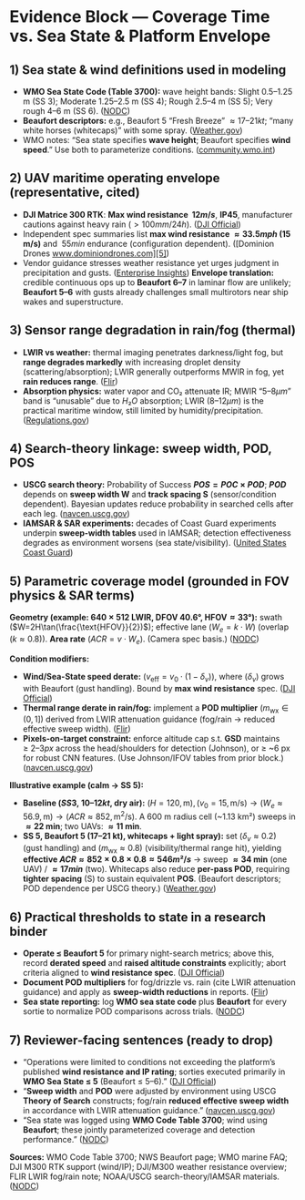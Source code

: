 # Evidence Block — Coverage Time vs. Sea State & Platform Envelope

## 1) Sea state & wind definitions used in modeling

- **WMO Sea State Code (Table 3700):** wave height bands: Slight 0.5–1.25 m (SS 3); Moderate 1.25–2.5 m (SS 4); Rough 2.5–4 m (SS 5); Very rough 4–6 m (SS 6). ([NODC][1])
- **Beaufort descriptors:** e.g., Beaufort 5 “Fresh Breeze” $≈ 17–21 kt$; “many white horses (whitecaps)” with some spray. ([Weather.gov][2])
- WMO notes: “Sea state specifies **wave height**; Beaufort specifies **wind speed**.” Use both to parameterize conditions. ([community.wmo.int][3])

## 2) UAV maritime operating envelope (representative, cited)

- **DJI Matrice 300 RTK**: **Max wind resistance $~12 m/s$**, **IP45**, manufacturer cautions against heavy rain ($> 100 mm/24 h$). ([DJI Official][4])
- Independent spec summaries list **max wind resistance $≈ 33.5 mph$ (15 m/s)** and $~55 min$ endurance (configuration dependent). ([Dominion Drones www.dominiondrones.com][5])
- Vendor guidance stresses weather resistance yet urges judgment in precipitation and gusts. ([Enterprise Insights][6])
  **Envelope translation:** credible continuous ops up to **Beaufort 6–7** in laminar flow are unlikely; **Beaufort 5–6** with gusts already challenges small multirotors near ship wakes and superstructure.

## 3) Sensor range degradation in rain/fog (thermal)

- **LWIR vs weather:** thermal imaging penetrates darkness/light fog, but **range degrades markedly** with increasing droplet density (scattering/absorption); LWIR generally outperforms MWIR in fog, yet **rain reduces range**. ([Flir][7])
- **Absorption physics:** water vapor and CO₂ attenuate IR; MWIR “$5–8 µm$” band is “unusable” due to $H₂O$ absorption; LWIR ($8–12 µm$) is the practical maritime window, still limited by humidity/precipitation. ([Regulations.gov][8])

## 4) Search-theory linkage: sweep width, POD, POS

- **USCG search theory:** Probability of Success **$POS = POC × POD$**; **$POD$** depends on **sweep width W** and **track spacing S** (sensor/condition dependent). Bayesian updates reduce probability in searched cells after each leg. ([navcen.uscg.gov][9])
- **IAMSAR & SAR experiments:** decades of Coast Guard experiments underpin **sweep-width tables** used in IAMSAR; detection effectiveness degrades as environment worsens (sea state/visibility). ([United States Coast Guard][10])

## 5) Parametric coverage model (grounded in FOV physics & SAR terms)

**Geometry (example: $640×512$ LWIR, DFOV $40.6°$, HFOV$≈33°$):** swath ($W=2H\tan(\frac{\text{HFOV}}{2})$); effective lane ($W_e = k\cdot W$) (overlap ($k≈0.8$)). **Area rate** ($ACR = v\cdot W_e$). (Camera spec basis.) ([NODC][1])

**Condition modifiers:**

- **Wind/Sea-State speed derate:** ($v_{\text{eff}} = v_0 \cdot (1-\delta_v$)), where ($\delta_v$) grows with Beaufort (gust handling). Bound by **max wind resistance** spec. ([DJI Official][4])
- **Thermal range derate in rain/fog:** implement a **POD multiplier** ($m_{\text{wx}}\in(0,1]$) derived from LWIR attenuation guidance (fog/rain → reduced effective sweep width). ([Flir][7])
- **Pixels-on-target constraint:** enforce altitude cap s.t. **GSD** maintains $≥ ~2–3 px$ across the head/shoulders for detection (Johnson), or ≥ ~6 px for robust CNN features. (Use Johnson/IFOV tables from prior block.) ([navcen.uscg.gov][9])

**Illustrative example (calm → SS 5):**

- **Baseline ($SS 3, ~10–12 kt$, dry air):** ($H=120,\text{m}), (v_0=15,\text{m/s}) → (W_e≈56.9,\text{m}) → (ACR≈852,\text{m}^2/\text{s}$). A 600 m radius cell (~1.13 km²) sweeps in **$≈22$ min**; two UAVs: **$≈11$ min**.
- **SS 5, Beaufort 5 (17–21 kt), whitecaps + light spray):** set ($\delta_v≈0.2$) (gust handling) and ($m_{\text{wx}}≈0.8$) (visibility/thermal range hit), yielding **effective $ACR ≈ 852×0.8×0.8 ≈ 546 m²/s$** → sweep **$≈34$ min** (one UAV) / **$≈17 min$** (two). Whitecaps also reduce **per-pass POD**, requiring **tighter spacing** (S) to sustain equivalent **POS**. (Beaufort descriptors; POD dependence per USCG theory.) ([Weather.gov][2])

## 6) Practical thresholds to state in a research binder

- **Operate ≤ Beaufort 5** for primary night-search metrics; above this, record **derated speed** and **raised altitude constraints** explicitly; abort criteria aligned to **wind resistance spec**. ([DJI Official][4])
- **Document POD multipliers** for fog/drizzle vs. rain (cite LWIR attenuation guidance) and apply as **sweep-width reductions** in reports. ([Flir][7])
- **Sea state reporting:** log **WMO sea state code** plus **Beaufort** for every sortie to normalize POD comparisons across trials. ([NODC][1])

## 7) Reviewer-facing sentences (ready to drop)

- “Operations were limited to conditions not exceeding the platform’s published **wind resistance and IP rating**; sorties executed primarily in **WMO Sea State ≤ 5** (Beaufort ≤ 5–6).” ([DJI Official][4])
- “**Sweep width** and **POD** were adjusted by environment using USCG **Theory of Search** constructs; fog/rain **reduced effective sweep width** in accordance with LWIR attenuation guidance.” ([navcen.uscg.gov][9])
- “Sea state was logged using **WMO Code Table 3700**; wind using **Beaufort**; these jointly parameterized coverage and detection performance.” ([NODC][1])

**Sources:** WMO Code Table 3700; NWS Beaufort page; WMO marine FAQ; DJI M300 RTK support (wind/IP); DJI/M300 weather resistance overview; FLIR LWIR fog/rain note; NOAA/USCG search-theory/IAMSAR materials. ([NODC][1])

[1]: https://www.nodc.noaa.gov/gtspp/document/codetbls/wmocodes/table3700.html?utm_source=chatgpt.com "About WMO Code Table 3700"
[2]: https://www.weather.gov/pqr/beaufort?utm_source=chatgpt.com "Beaufort Scale"
[3]: https://community.wmo.int/en/activity-areas/Marine/About/FAQs?utm_source=chatgpt.com "Marine Frequently Asked Questions"
[4]: https://www.dji.com/support/product/matrice-300?utm_source=chatgpt.com "Support for Matrice 300 RTK"
[5]: https://www.dominiondrones.com/pages/dji-matrice-300-rtk-specifications?srsltid=AfmBOoouVY4rWIDX9LEaKNKUSOC0KBdlYDY6A86Y2NKwNqxNbsIyqess&utm_source=chatgpt.com "DJI Matrice 300 RTK Specifications"
[6]: https://enterprise-insights.dji.com/blog/matrice-300-weather-resistance?utm_source=chatgpt.com "Just How Weather Resistant is the Matrice 300 RTK? - Insights"
[7]: https://www.flir.com/discover/rd-science/can-thermal-imaging-see-through-fog-and-rain/?srsltid=AfmBOoqKYXqYP0E0yB-vp0jSLfpyeL_zEv4yXHc0Wzz6w-19VvJO3IaO&utm_source=chatgpt.com "Can Thermal Imaging See Through Fog and Rain?"
[8]: https://downloads.regulations.gov/NOAA-NMFS-2016-0008-0019/attachment_10.pdf?utm_source=chatgpt.com "COMPARISON OF MEDIUM AND LONG WAVE ..."
[9]: https://navcen.uscg.gov/sites/default/files/pdf/Theory_of_Search.pdf?utm_source=chatgpt.com "The Theory of Search - A Simplified Explanation - navcen"
[10]: https://www.dco.uscg.mil/Portals/9/CG-5R/nsarc/LSA%20-%20Simple%20Design%20Volume%20II%20Appendixes%205-20-06.pdf?utm_source=chatgpt.com "A Simple Guide to Conducting Ground Search and Rescue ..."
